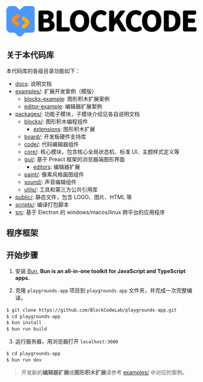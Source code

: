 ![](docs/_media/bar.png 'BlockCode Playgrounds')

## 关于本代码库

本代码库的各级目录功能如下：

- [docs](docs/): 说明文档
- [examples/](examples/): 扩展开发案例（模版）
  - [blocks-example](examples/blocks-example/): 图形积木扩展案例
  - [editor-example](examples/editor-example/): 编辑器扩展案例
- [packages/](packages/): 功能子模块，子模块介绍见各自说明文档
  - [blocks/](packages/blocks/): 图形积木编程组件
    - [extensions](packages/blocks/extensions): 图形积木扩展
  - [board/](packages/board/): 开发板硬件支持库
  - [code/](packages/code/): 代码编辑器组件
  - [core/](packages/core/): 核心模块，包含核心全局状态机、标准 UI、主题样式定义等
  - [gui/](packages/gui/): 基于 Preact 框架的浏览器端图形界面
    - [editors](packages/gui/editors): 编辑器扩展
  - [paint/](packages/paint/): 像素风格画图组件
  - [sound/](packages/sound/): 声音编辑组件
  - [utils/](packages/utils/): 工具和第三方公共引用库
- [public/](public/): 静态文件，包含 LOGO、图片、HTML 等
- [scripts/](scripts/): 编译打包脚本
- [src](src/): 基于 Electron 的 windows/macos/linux 跨平台的应用程序

## 程序框架

## 开始步骤

1. 安装 [Bun](https://bun.sh/), **Bun is an all-in-one toolkit for JavaScript and TypeScript apps.**

2. 克隆 `playgrounds-app` 项目到 `playgrounds-app` 文件夹，并完成一次完整编译。

```bash
$ git clone https://github.com/BlockCodeLab/playgrounds-app.git
$ cd playgrounds-app
$ bun install
$ bun run build
```

3. 运行服务器，用浏览器打开 `localhost:3000`

```bash
$ cd playgrounds-app
$ bun run dev
```

> 开发新的**编辑器扩展**或**图形积木扩展**请参考 [examples/](examples/) 中对应的案例。
